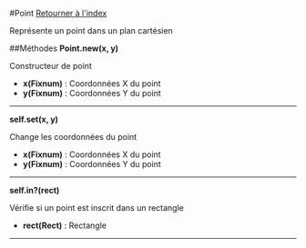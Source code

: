 #Point
[Retourner à l'index](README.md)

Représente un point dans un plan cartésien

##Méthodes
**Point.new(x, y)**

Constructeur de point  
*    **x(Fixnum)** : Coordonnées X du point
*    **y(Fixnum)** : Coordonnées Y du point
  
- - -

**self.set(x, y)**

Change les coordonnées du point   
*    **x(Fixnum)** : Coordonnées X du point
*    **y(Fixnum)** : Coordonnées Y du point
  
- - -

**self.in?(rect)**

Vérifie si un point est inscrit dans un rectangle  
*    **rect(Rect)** : Rectangle
  
- - -

